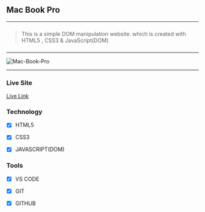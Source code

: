 ## Mac Book Pro

---

###

> This is a simple DOM manipulation website. which is created with HTML5 , CSS3 & JavaScript(DOM)


###

---

<img src="https://i.ibb.co/LvYTDWL/Mac-Book-Pro.png" alt="Mac-Book-Pro" border="0">

---

### Live Site

[Live Link](https://mac-book.vercel.app/)

### Technology

- [x] HTML5
- [x] CSS3
- [x] JAVASCRIPT(DOM)


### Tools

- [x] VS CODE
- [x] GIT
- [x] GITHUB

